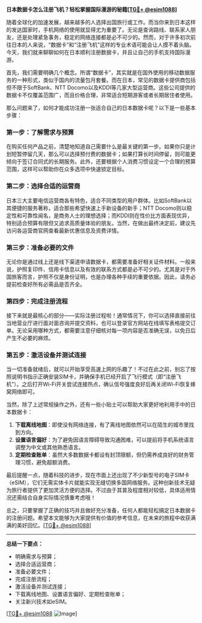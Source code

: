 **日本数据卡怎么注册飞机？轻松掌握国际漫游的秘籍[[TG💪+ @esim1088](https://t.me/s/esim1088)]**

随着全球化的加速发展，越来越多的人选择出国旅行或工作。而当你来到日本这样的发达国家时，手机网络的使用就显得尤为重要了。无论是查询路线、联系家人朋友，还是处理紧急事务，稳定的网络连接都是必不可少的。然而，对于许多初次前往日本的人来说，“数据卡”和“注册飞机”这样的专业术语可能会让人摸不着头脑。今天，我们就来聊聊如何在日本顺利注册数据卡，并且让自己的手机支持国际漫游。

首先，我们需要明确几个概念。所谓“数据卡”，其实就是在国外使用的移动数据服务的一种形式，类似于国内的流量包月套餐。而在日本，常见的数据卡提供商包括但不限于SoftBank、NTT Docomo以及KDDI等几家大型运营商。这些公司提供的数据卡不仅覆盖范围广，而且价格合理，非常适合短期游客或者长期居住者使用。

那么问题来了，如何才能成功注册一张适合自己的日本数据卡呢？以下是一些基本步骤：

### 第一步：了解需求与预算

在购买任何产品之前，清楚地知道自己需要什么是最关键的第一步。如果你只是计划短暂停留几天，那么可以选择预付费的数据卡；如果打算长时间停留，则可能更倾向于签订合同式的长期服务。此外，还要根据个人消费习惯设定一个合理的预算范围，这样可以帮助你在众多选项中快速锁定目标。

### 第二步：选择合适的运营商

日本三大主要电信运营商各有特色，适合不同类型的用户群体。比如SoftBank以其便捷的服务著称，适合那些希望快速上手新设备的新手；NTT Docomo则以稳定性和可靠性闻名，是商务人士的理想选择；而KDDI则在性价比方面表现优异，特别适合预算有限但又追求高质量体验的朋友。当然，在做出最终决定前，建议先访问各运营商官网查看最新优惠信息及资费详情。

### 第三步：准备必要的文件

无论你是通过线上还是线下渠道申请数据卡，都需要准备好相关证件材料。一般来说，护照复印件、信用卡信息以及有效的联系方式都是必不可少的。尤其是对于外国旅客而言，护照不仅是身份证明，也是办理各种手续的重要依据。因此，请务必提前检查好所有必需品是否齐全。

### 第四步：完成注册流程

接下来就是最核心的部分——实际注册过程啦！通常情况下，你可以选择直接前往当地营业厅进行面对面咨询并提交资料，也可以登录官方网站在线填写表格提交订单。无论采用哪种方式，都需要注意仔细核对每一项内容是否准确无误，以免日后产生不必要的麻烦。

### 第五步：激活设备并测试连接

当一切准备就绪后，就可以开始享受高速上网的乐趣了！不过在此之前，别忘了按照说明书指示正确安装SIM卡，并确保手机已经开启了飞行模式（即“注册飞机”）。之后打开Wi-Fi开关尝试连接热点，确认信号强度良好后再关闭Wi-Fi恢复蜂窝网络即可。

当然，除了上述常规操作之外，还有一些小贴士可以帮助大家更好地利用手中的日本数据卡：

1. **下载离线地图**：即使没有网络连接，有了离线地图依然可以在陌生的城市里找到方向。
2. **设置语言偏好**：为了避免因语言障碍导致沟通困难，可以提前将手机系统语言调整为中文或其他熟悉语言。
3. **定期检查账单**：虽然大多数数据卡都设有封顶限额，但仍需养成良好的财务管理习惯，避免超额消费。

最后提醒一点，随着科技的进步，现在市面上还出现了不少新型号的电子SIM卡（eSIM），它们无需实体卡片就能实现无缝切换多国网络服务。这种创新技术无疑为旅行者提供了更加灵活方便的选择。不过由于其普及程度相对较低，具体适用情况还需结合自身实际情况慎重考虑哦！

总之，只要掌握了正确的技巧并且做好充分准备，任何人都能轻松搞定日本数据卡的注册问题。希望本文能够为大家提供有价值的参考信息，在未来的旅程中收获满满的美好回忆。[[TG💪+ @esim1088](https://t.me/s/esim1088)]

---

**总结一下要点：**
- 明确需求与预算；
- 选择合适运营商；
- 准备必要文件；
- 完成注册流程；
- 激活设备并测试连接；
- 下载离线地图、设置语言偏好、定期检查账单；
- 关注新兴技术如eSIM。

[[TG💪+ @esim1088](https://t.me/s/esim1088) ![Image](https://i.postimg.cc/4NQfJmqS/Snipaste-2025-05-13-00-14-12.png)]